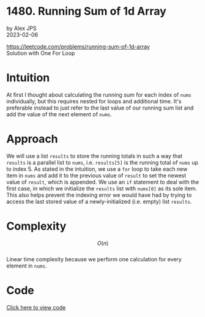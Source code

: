 # 1480. Running Sum of 1d Array
by Alex JPS  
2023-02-06

https://leetcode.com/problems/running-sum-of-1d-array  
Solution with One For Loop

# Intuition
At first I thought about calculating the running sum for each index of `nums` individually, but this requires nested for loops and additional time.
It's preferable instead to just refer to the last value of our running sum list and add the value of the next element of `nums`.

# Approach
We will use a list `results` to store the running totals in such a way that `results` is a parallel list to `nums`, i.e. `results[5]` is the running total of `nums` up to index 5.
As stated in the intuition, we use a `for` loop to take each new item in `nums` and add it to the previous value of `result` to set the newest value of `result`, which is appended.
We use an `if` statement to deal with the first case, in which we initialize the `results` list with `nums[0]` as its sole item.
This also helps prevent the indexing error we would have had by trying to access the last stored value of a newly-initialized (i.e. empty) list `results`.

# Complexity
$$O(n)$$  
Linear time complexity because we perform one calculation for every element in `nums`.

# Code
[Click here to view code](../py/1480-running-sum-of-1d-array.py)
